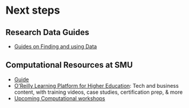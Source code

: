 
# Next steps

## Research Data Guides
- [Guides on Finding and using Data](https://guides.smu.edu/rsi)

## Computational Resources at SMU

- [Guide](https://guides.smu.edu/computationalskills)
- [O'Reilly Learning Platform for Higher Education](https://go.oreilly.com/southern-methodist): Tech and business content, with training videos, case studies, certification prep, & more
- [Upcoming Computational workshops](https://libcal.smu.edu/calendar/libraryworkshops?cid=15527&t=g&d=0000-00-00&cal=15527&ct=57549&inc=0)




